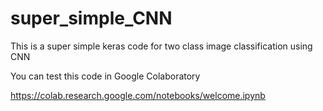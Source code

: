 # super_simple_CNN
This is a super simple keras code for two class image classification using CNN

You can test this code in Google Colaboratory

https://colab.research.google.com/notebooks/welcome.ipynb

